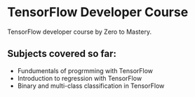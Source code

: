 # TensorFlow Developer Course

TensorFlow developer course by Zero to Mastery.

## Subjects covered so far:
* Fundumentals of progrmming with TensorFlow
* Introduction to regression with TensorFlow
* Binary and multi-class classification in TensorFlow
